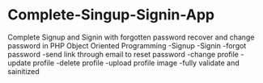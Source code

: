 # Complete-Singup-Signin-App
Complete Signup and Signin with forgotten password recover and change password in PHP Object Oriented Programming
-Signup
-Signin
-forgot password
-send link through email to reset password
-change profile
-update profile
-delete profile
-upload profile image
-fully validate and sainitized
